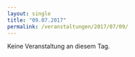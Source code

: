 ```yaml
---
layout: single
title: "09.07.2017"
permalink: /veranstaltungen/2017/07/09/
---
```


Keine Veranstaltung an diesem Tag.
